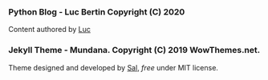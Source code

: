 ### Python Blog - Luc Bertin Copyright (C) 2020
Content authored by [Luc](https://lucbertin.com) 

### Jekyll Theme - Mundana. Copyright (C) 2019 WowThemes.net.
Theme designed and developed by [Sal](https://www.wowthemes.net), *free* under MIT license. 